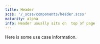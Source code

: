 ```yaml
---
title: Header
scss: '/_scss/components/header.scss'
maturity: alpha
info: Header usually sits on  top of page
---
```


Here is some use case information.